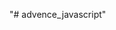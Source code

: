 "# advence_javascript" 
<!-- sperate operator -->
<!-- rest operator -->
<!-- call by value -->
<!-- call by reference -->
<!-- Destructure -->
<!--  try Catch Error Handling -->
<!-- local and session Storage JSON.stringify, JSON.parse -->
<!-- HIGHER ORDER FUNCTION -->
<!-- INBUILD FUNCTION LIKE FOREACH MAP -->
